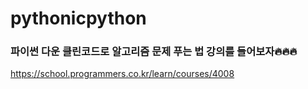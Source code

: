 # pythonicpython

### 파이썬 다운 클린코드로 알고리즘 문제 푸는 법 강의를 들어보자🔥🔥🔥


https://school.programmers.co.kr/learn/courses/4008
